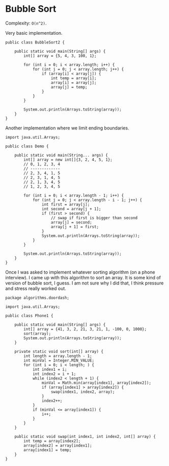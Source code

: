 # Bubble Sort

Complexity: `O(n^2)`.

Very basic implementation. 

```
public class BubbleSort2 {

    public static void main(String[] args) {
        int[] array = {5, 4, 3, 100, 1};

        for (int i = 0; i < array.length; i++) {
            for (int j = 0; j < array.length; j++) {
                if (array[i] < array[j]) {
                    int temp = array[i];
                    array[i] = array[j];
                    array[j] = temp;
                }
            }
        }

        System.out.println(Arrays.toString(array));
    }
}
```

Another implementation where we limit ending boundaries.

```
import java.util.Arrays;

public class Demo {

    public static void main(String... args) {
        int[] array = new int[]{3, 2, 4, 5, 1};
        // 0, 1, 2, 3, 4
        // -------------
        // 2, 3, 4, 1, 5
        // 2, 3, 1, 4, 5
        // 2, 1, 3, 4, 5
        // 1, 2, 3, 4, 5

        for (int i = 0; i < array.length - 1; i++) {
            for (int j = 0; j < array.length - i - 1; j++) {
                int first = array[j];
                int second = array[j + 1];
                if (first > second) {
                    // swap if first is bigger than second
                    array[j] = second;
                    array[j + 1] = first;
                }
                System.out.println(Arrays.toString(array));
            }
        }

        System.out.println(Arrays.toString(array));
    }
}
```

Once I was asked to implement whatever sorting algorithm \(on a phone interview\). I came up with this algorithm to sort an array. It is some kind of version of bubble sort, I guess. I am not sure why I did that, I think pressure and stress really worked out.

```
package algorithms.doordash;

import java.util.Arrays;

public class Phone1 {

    public static void main(String[] args) {
        int[] array = {41, 3, 2, 21, 3, 21, 1, -100, 0, 1000};
        sort(array);
        System.out.println(Arrays.toString(array));
    }

    private static void sort(int[] array) {
        int length = array.length - 1;
        int minVal = Integer.MIN_VALUE;
        for (int i = 0; i < length; ) {
            int index1 = i;
            int index2 = i + 1;
            while (index2 < length + 1) {
                minVal = Math.min(array[index1], array[index2]);
                if (array[index1] > array[index2]) {
                    swap(index1, index2, array);
                }
                index2++;
            }
            if (minVal <= array[index1]) {
                i++;
            }
        }
    }

    public static void swap(int index1, int index2, int[] array) {
        int temp = array[index2];
        array[index2] = array[index1];
        array[index1] = temp;
    }
}
```



